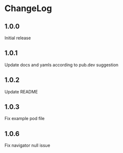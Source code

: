 # ChangeLog

## 1.0.0

Initial release

## 1.0.1

Update docs and yamls according to pub.dev suggestion

## 1.0.2

Update README

## 1.0.3

Fix example pod file

## 1.0.6

Fix navigator null issue